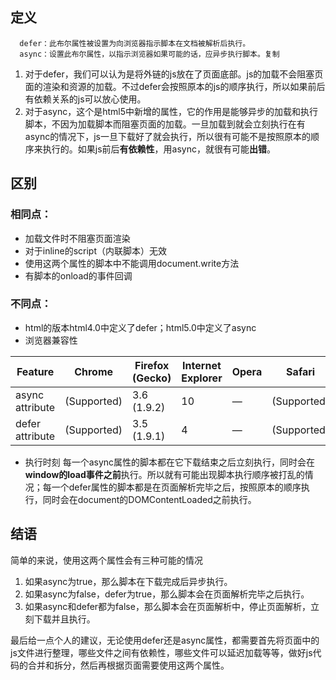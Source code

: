 ## 定义

```
  defer：此布尔属性被设置为向浏览器指示脚本在文档被解析后执行。
  async：设置此布尔属性，以指示浏览器如果可能的话，应异步执行脚本。复制
```

1. 对于defer，我们可以认为是将外链的js放在了页面底部。js的加载不会阻塞页面的渲染和资源的加载。不过defer会按照原本的js的顺序执行，所以如果前后有依赖关系的js可以放心使用。
2. 对于async，这个是html5中新增的属性，它的作用是能够异步的加载和执行脚本，不因为加载脚本而阻塞页面的加载。一旦加载到就会立刻执行在有async的情况下，js一旦下载好了就会执行，所以很有可能不是按照原本的顺序来执行的。如果js前后**有依赖性**，用async，就很有可能**出错**。

## 区别

### 相同点：

- 加载文件时不阻塞页面渲染
- 对于inline的script（内联脚本）无效
- 使用这两个属性的脚本中不能调用document.write方法
- 有脚本的onload的事件回调

### 不同点：

- html的版本html4.0中定义了defer；html5.0中定义了async
- 浏览器兼容性

| Feature         | Chrome      | Firefox (Gecko) | Internet Explorer | Opera | Safari      |
| --------------- | ----------- | --------------- | ----------------- | ----- | ----------- |
| async attribute | (Supported) | 3.6 (1.9.2)     | 10                | —     | (Supported) |
| defer attribute | (Supported) | 3.5 (1.9.1)     | 4                 | —     | (Supported) |

- 执行时刻
  每一个async属性的脚本都在它下载结束之后立刻执行，同时会在**window的load事件之前**执行。所以就有可能出现脚本执行顺序被打乱的情况；每一个defer属性的脚本都是在页面解析完毕之后，按照原本的顺序执行，同时会在document的DOMContentLoaded之前执行。

## 结语

简单的来说，使用这两个属性会有三种可能的情况

1. 如果async为true，那么脚本在下载完成后异步执行。
2. 如果async为false，defer为true，那么脚本会在页面解析完毕之后执行。
3. 如果async和defer都为false，那么脚本会在页面解析中，停止页面解析，立刻下载并且执行。

最后给一点个人的建议，无论使用defer还是async属性，都需要首先将页面中的js文件进行整理，哪些文件之间有依赖性，哪些文件可以延迟加载等等，做好js代码的合并和拆分，然后再根据页面需要使用这两个属性。

